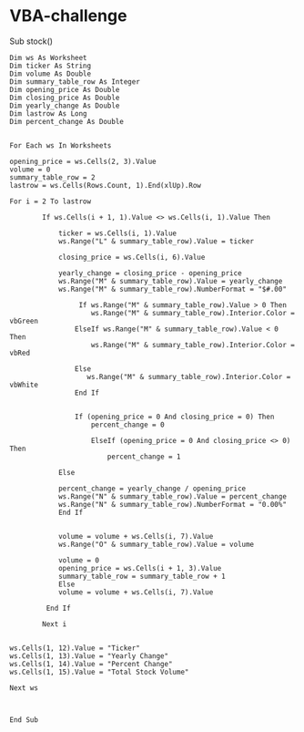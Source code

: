 # VBA-challenge
Sub stock()
    
    
    Dim ws As Worksheet
    Dim ticker As String
    Dim volume As Double
    Dim summary_table_row As Integer
    Dim opening_price As Double
    Dim closing_price As Double
    Dim yearly_change As Double
    Dim lastrow As Long
    Dim percent_change As Double
    
    
    For Each ws In Worksheets
     
    opening_price = ws.Cells(2, 3).Value
    volume = 0
    summary_table_row = 2
    lastrow = ws.Cells(Rows.Count, 1).End(xlUp).Row
    
    For i = 2 To lastrow
        
            If ws.Cells(i + 1, 1).Value <> ws.Cells(i, 1).Value Then
                
                ticker = ws.Cells(i, 1).Value
                ws.Range("L" & summary_table_row).Value = ticker
                
                closing_price = ws.Cells(i, 6).Value
                
                yearly_change = closing_price - opening_price
                ws.Range("M" & summary_table_row).Value = yearly_change
                ws.Range("M" & summary_table_row).NumberFormat = "$#.00"
                
                     If ws.Range("M" & summary_table_row).Value > 0 Then
                        ws.Range("M" & summary_table_row).Interior.Color = vbGreen
                    ElseIf ws.Range("M" & summary_table_row).Value < 0 Then
                        ws.Range("M" & summary_table_row).Interior.Color = vbRed
                     
                    Else
                       ws.Range("M" & summary_table_row).Interior.Color = vbWhite
                    End If
            
            
                    If (opening_price = 0 And closing_price = 0) Then
                        percent_change = 0
                        
                        ElseIf (opening_price = 0 And closing_price <> 0) Then
                            percent_change = 1
                            
                Else
                
                percent_change = yearly_change / opening_price
                ws.Range("N" & summary_table_row).Value = percent_change
                ws.Range("N" & summary_table_row).NumberFormat = "0.00%"
                End If
                
                
                volume = volume + ws.Cells(i, 7).Value
                ws.Range("O" & summary_table_row).Value = volume
                
                volume = 0
                opening_price = ws.Cells(i + 1, 3).Value
                summary_table_row = summary_table_row + 1
                Else
                volume = volume + ws.Cells(i, 7).Value
                
             End If
                
            Next i
   
    
    ws.Cells(1, 12).Value = "Ticker"
    ws.Cells(1, 13).Value = "Yearly Change"
    ws.Cells(1, 14).Value = "Percent Change"
    ws.Cells(1, 15).Value = "Total Stock Volume"

    Next ws

            
    
    End Sub



